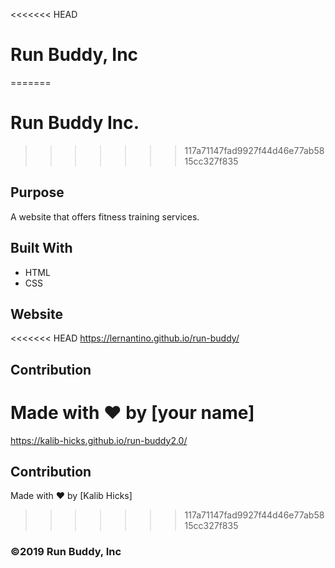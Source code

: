 <<<<<<< HEAD
# Run Buddy, Inc
=======
# Run Buddy Inc.
>>>>>>> 117a71147fad9927f44d46e77ab5815cc327f835

## Purpose
A website that offers fitness training services. 

## Built With
* HTML
* CSS

## Website
<<<<<<< HEAD
https://lernantino.github.io/run-buddy/

## Contribution
Made with ❤️ by [your name]
=======
https://kalib-hicks.github.io/run-buddy2.0/

## Contribution
Made with ❤️ by [Kalib Hicks]
>>>>>>> 117a71147fad9927f44d46e77ab5815cc327f835

### ©️2019 Run Buddy, Inc 